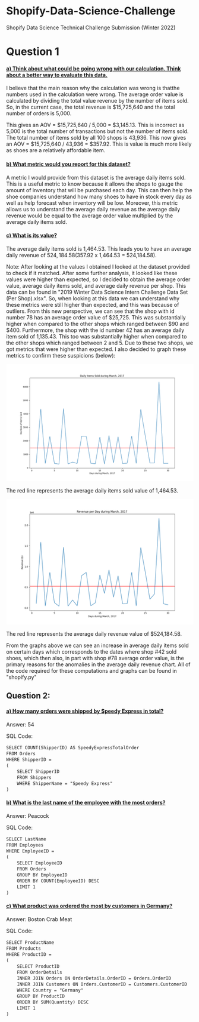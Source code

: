 # Shopify-Data-Science-Challenge
Shopify Data Science Technical Challenge Submission (Winter 2022)

<h1>Question 1</h1>

<h4><ins>a) Think about what could be going wrong with our calculation. Think about a better way to evaluate this data.</ins></h4>

I believe that the main reason why the calculation was wrong is thatthe numbers used in the calculation were wrong. The average order value is calculated by dividing
the total value revenue by the number of items sold. So, in the current case, the total revenue is $15,725,640 and the total number of orders is 5,000.

This gives an AOV = $15,725,640 / 5,000 = $3,145.13. This is incorrect as 5,000 is the total number of transactions but not the number of items sold. 
The total number of items sold by all 100 shops is 43,936. This now gives an AOV = $15,725,640 / 43,936 = $357.92. 
This is value is much more likely as shoes are a relatively affordable item.

<h4><ins>b) What metric would you report for this dataset? </ins></h4>
  
A metric I would provide from this dataset is the average daily items sold. This is a useful metric to know because it allows the shops to gauge the amount of inventory that will be purchased each day. This can then help the shoe companies understand how many shoes to have in stock every day as well as help forecast when inventory will be low. Moreover, this metric allows us to understand the average daily revenue as the average daily revenue would be equal to the average order value multiplied by the average daily items sold.

<h4><ins>c) What is its value? </ins></h4>

The average daily items sold is 1,464.53. This leads you to have an average daily revenue of $524,184.58 ($357.92 x 1,464.53 = 524,184.58).

Note: After looking at the values I obtained I looked at the dataset provided to check if it matched. After some further analysis, it looked like these values were higher than expected, so I decided to obtain the average order value, average daily items sold, and average daily revenue per shop. This data can be found in "2019 Winter Data Science Intern Challenge Data Set (Per Shop).xlsx". So, when looking at this data we can understand why these metrics were still higher than expected, and this was because of outliers. From this new perspective, we can see that the shop with id number 78 has an average order value of $25,725. This was substantially higher when compared to the other shops which ranged between $90 and $400. Furthermore, the shop with the id number 42 has an average daily item sold of 1,135.43. This too was substantially higher when compared to the other shops which ranged between 2 and 5. Due to these two shops, we got metrics that were higher than expected. I also decided to graph these metrics to confirm these suspicions (below):

<img src="https://github.com/jaykodes/Shopify-DS-Challenge/blob/main/daily_items.png">

The red line represents the average daily items sold value of 1,464.53.

<img src="https://github.com/jaykodes/Shopify-DS-Challenge/blob/main/daily_revenue.png">

The red line represents the average daily revenue value of $524,184.58.

From the graphs above we can see an increase in average daily items sold on certain days which corresponds to the dates where shop #42 sold shoes, which then also, in part with shop #78 average order value, is the primary reasons for the anomalies in the average daily revenue chart. All of the code required for these computations and graphs can be found in "shopify.py"

<h2>Question 2:</h2>

<h4><ins>a) How many orders were shipped by Speedy Express in total?</ins></h4>

Answer: 54

SQL Code: 
```
SELECT COUNT(ShipperID) AS SpeedyExpressTotalOrder
FROM Orders
WHERE ShipperID =
(
    SELECT ShipperID
    FROM Shippers
    WHERE ShipperName = "Speedy Express"
)
```
<h4><ins>b) What is the last name of the employee with the most orders?</ins></h4>

Answer: Peacock

SQL Code:
```
SELECT LastName
FROM Employees
WHERE EmployeeID =
(
    SELECT EmployeeID
    FROM Orders
    GROUP BY EmployeeID
    ORDER BY COUNT(EmployeeID) DESC
    LIMIT 1
)
```
<h4><ins>c) What product was ordered the most by customers in Germany?</ins></h4>

Answer: Boston Crab Meat

SQL Code:
```
SELECT ProductName
FROM Products
WHERE ProductID =
(
    SELECT ProductID
    FROM OrderDetails
    INNER JOIN Orders ON OrderDetails.OrderID = Orders.OrderID
    INNER JOIN Customers ON Orders.CustomerID = Customers.CustomerID
    WHERE Country = "Germany"
    GROUP BY ProductID
    ORDER BY SUM(Quantity) DESC
    LIMIT 1
)
```
